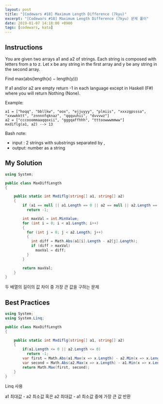 ```yaml
---
layout: post
title: "[Codewars #18] Maximum Length Difference (7kyu)"
excerpt: "[Codewars #18] Maximum Length Difference (7kyu) 문제 풀이"
date: 2019-01-07 14:18:00 +0900
tags: [codewars, kata]
---
```


## Instructions

You are given two arrays a1 and a2 of strings. Each string is composed with letters from a to z. Let x be any string in the first array and y be any string in the second array.

Find max(abs(length(x) − length(y)))

If a1 and/or a2 are empty return -1 in each language except in Haskell (F#) where you will return Nothing (None).

Example:

```
a1 = ["hoqq", "bbllkw", "oox", "ejjuyyy", "plmiis", "xxxzgpsssa", "xxwwkktt", "znnnnfqknaz", "qqquuhii", "dvvvwz"]
a2 = ["cccooommaaqqoxii", "gggqaffhhh", "tttoowwwmmww"]
mxdiflg(a1, a2) --> 13
```

Bash note:
- input : 2 strings with substrings separated by ,
- output: number as a string

## My Solution

```csharp
using System;

public class MaxDiffLength
{

    public static int Mxdiflg(string[] a1, string[] a2)
    {
        if (a1 == null || a1.Length == 0 || a2 == null || a2.Length == 0)
          return -1;

        int maxVal = int.MinValue;
        for (int i = 0; i < a1.Length; i++)
        {
          for (int j = 0; j < a2.Length; j++)
          {
            int diff = Math.Abs(a1[i].Length - a2[j].Length);
            if (diff > maxVal)
              maxVal = diff;
          }
        }

        return maxVal;
    }
}
```

두 배열의 길이의 값 차이 중 가장 큰 값을 구하는 문제

## Best Practices

```csharp
using System;
using System.Linq;

public class MaxDiffLength
{

    public static int Mxdiflg(string[] a1, string[] a2)
    {
        if(a1.Length <= 0 || a2.Length <= 0)
          return -1;
        var first = Math.Abs(a1.Max(x => x.Length) - a2.Min(x => x.Length));
        var second = Math.Abs(a2.Max(x => x.Length) - a1.Min(x => x.Length));
        return Math.Max(first, second);
    }
}
```

Linq 사용

a1 최대값 - a2 최소값 혹은 a2 최대값 - a1 최소값 중에 가장 큰 값 반환